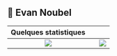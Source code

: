 ## :man: Evan Noubel


| Quelques statistiques | | |
| :---: |:---:| :---:|
| ![](https://github-readme-stats.vercel.app/api/top-langs/?username=EvanNbl&theme=radical&hide_langs_below=8&count_private=true)     |  | ![](http://github-readme-streak-stats.herokuapp.com?user=EvanNbl&theme=dark&hide_border=true&date_format=j%20M%5B%20Y%5D)
